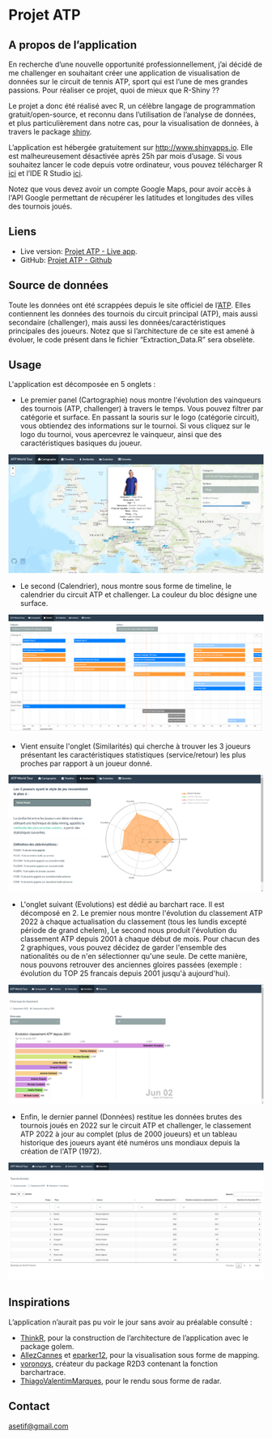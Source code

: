 # Projet ATP

## A propos de l’application

En recherche d’une nouvelle opportunité professionnellement, j’ai décidé de
me challenger en souhaitant créer une application de visualisation de
données sur le circuit de tennis ATP, sport qui est l’une de mes grandes
passions. Pour réaliser ce projet, quoi de mieux que R-Shiny ??

Le projet a donc été réalisé avec R, un célèbre langage de programmation
gratuit/open-source, et reconnu dans l’utilisation de l’analyse de
données, et plus particulièrement dans notre cas, pour la visualisation
de données, à travers le package [shiny](https://shiny.rstudio.com/).

L’application est hébergée gratuitement sur <http://www.shinyapps.io>.
Elle est malheureusement désactivée après 25h par mois d’usage. Si vous
souhaitez lancer le code depuis votre ordinateur, vous pouvez
télécharger R [ici](https://cran.r-project.org/) et l’IDE R Studio
[ici](https://www.rstudio.com/products/rstudio/download/#download).

Notez que vous devez avoir un compte Google Maps, pour avoir accès à l'API
Google permettant de récupérer les latitudes et longitudes des villes des 
tournois joués.

## Liens

-   Live version: [Projet ATP - Live
    app](https://antoinesetif.shinyapps.io/projet_tennis/).
-   GitHub: [Projet ATP - Github](https://github.com/Twan76/Projet_ATP)

## Source de données

Toute les données ont été scrappées depuis le site officiel de
l’[ATP](atptour.com). Elles contiennent les données des tournois du
circuit principal (ATP), mais aussi secondaire (challenger), mais aussi
les données/caractéristiques principales des joueurs. Notez que si
l’architecture de ce site est amené à évoluer, le code présent dans le
fichier “Extraction_Data.R” sera obselète.

## Usage
L'application est décomposée en 5 onglets :

- Le premier panel (Cartographie) nous montre l'évolution des vainqueurs des tournois (ATP, challenger) à travers le temps. Vous pouvez filtrer par catégorie et surface. En passant la souris sur le logo (catégorie circuit), vous obtiendez des informations sur le tournoi. Si vous cliquez sur le logo du tournoi, vous apercevrez le vainqueur, ainsi que des caractéristiques basiques du joueur.

![Shiny app interface, cartographie](inst/app/www/images/cartographie.png)

- Le second (Calendrier), nous montre sous forme de timeline, le calendrier du circuit ATP et challenger. La couleur du bloc désigne une surface.

![Shiny app interface, timeline](inst/app/www/images/timeline.png)

- Vient ensuite l'onglet (Similarités) qui cherche à trouver les 3 joueurs présentant les caractéristiques statistiques (service/retour) les plus proches par rapport à un joueur donné.

![Shiny app interface, radar](inst/app/www/images/radar.png)

- L'onglet suivant (Evolutions) est dédié au barchart race. Il est décomposé en 2.
Le premier nous montre l'évolution du classement ATP 2022 à chaque actualisation du classement (tous les lundis excepté période de grand chelem), Le second nous produit l'évolution du classement ATP depuis 2001 à chaque début de mois. Pour chacun des 2 graphiques, vous pouvez décidez de garder l'ensemble des nationalités ou de n'en sélectionner qu'une seule. De cette manière, nous pouvons retrouver des anciennes gloires passées (exemple : évolution du TOP 25 francais depuis 2001 jusqu'à aujourd'hui).

![Shiny app interface, barchart race](inst/app/www/images/barchart_race.png)

- Enfin, le dernier pannel (Données) restitue les données brutes des tournois joués en 2022 sur le circuit ATP et challenger, le classement ATP 2022 à jour au complet (plus de 2000 joueurs) et un tableau historique des joueurs ayant été numéros uns mondiaux depuis la création de l'ATP (1972).

![Shiny app interface, données](inst/app/www/images/tableaux.png)


## Inspirations

L’application n’aurait pas pu voir le jour sans avoir au préalable
consulté :

- [ThinkR](https://github.com/ThinkR-open/golem), pour la
construction de l’architecture de l’application avec le package golem. 
- [AllezCannes](https://github.com/AllezCannes/WorldCupSquads) et
[eparker12](https://github.com/eparker12/nCoV_tracker), pour la
visualisation sous forme de mapping. 
- [voronoys](https://github.com/voronoys/barchartraceR2D3), créateur du
package R2D3 contenant la fonction barchartrace.
- [ThiagoValentimMarques](https://github.com/ThiagoValentimMarques/The-ten-most-similar-players-Pro-Evolution-Soccer-2019),
pour le rendu sous forme de radar.

## Contact

<asetif@gmail.com>
